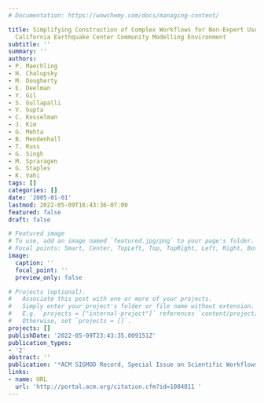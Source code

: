 ```yaml
---
# Documentation: https://wowchemy.com/docs/managing-content/

title: Simplifying Construction of Complex Workflows for Non-Expert Users of the Southern
  California Earthquake Center Community Modelling Environment
subtitle: ''
summary: ''
authors:
- P. Maechling
- H. Chalupsky
- M. Dougherty
- E. Deelman
- Y. Gil
- S. Gullapalli
- V. Gupta
- C. Kesselman
- J. Kim
- G. Mehta
- B. Mendenhall
- T. Russ
- G. Singh
- M. Spraragen
- G. Staples
- K. Vahi
tags: []
categories: []
date: '2005-01-01'
lastmod: 2022-05-09T16:43:36-07:00
featured: false
draft: false

# Featured image
# To use, add an image named `featured.jpg/png` to your page's folder.
# Focal points: Smart, Center, TopLeft, Top, TopRight, Left, Right, BottomLeft, Bottom, BottomRight.
image:
  caption: ''
  focal_point: ''
  preview_only: false

# Projects (optional).
#   Associate this post with one or more of your projects.
#   Simply enter your project's folder or file name without extension.
#   E.g. `projects = ["internal-project"]` references `content/project/deep-learning/index.md`.
#   Otherwise, set `projects = []`.
projects: []
publishDate: '2022-05-09T23:43:35.009151Z'
publication_types:
- '2'
abstract: ''
publication: '*ACM SIGMOD Record, Special Issue on Scientific Workflows*'
links:
- name: URL
  url: 'http://portal.acm.org/citation.cfm?id=1084811 '
---
```

